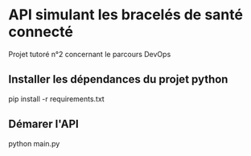 # API simulant les bracelés de santé connecté
Projet tutoré n°2 concernant le parcours DevOps

## Installer les dépendances du projet python
pip install -r requirements.txt

## Démarer l'API 
python main.py